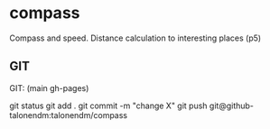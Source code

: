 # compass
Compass and speed. Distance calculation to interesting places (p5)

## GIT

GIT: (main gh-pages)

git status
git add .
git commit -m "change X"
git push git@github-talonendm:talonendm/compass